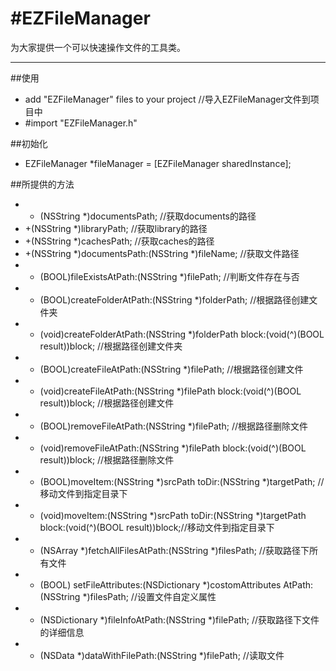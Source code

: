 #EZFileManager
==================
为大家提供一个可以快速操作文件的工具类。

-------------------------
##使用
* add "EZFileManager" files to your project   //导入EZFileManager文件到项目中
* #import "EZFileManager.h"

##初始化
* EZFileManager *fileManager = [EZFileManager sharedInstance];

##所提供的方法
* + (NSString *)documentsPath;  //获取documents的路径
* +(NSString *)libraryPath;     //获取library的路径
* +(NSString *)cachesPath;      //获取caches的路径
* +(NSString *)documentsPath:(NSString *)fileName;    //获取文件路径
* - (BOOL)fileExistsAtPath:(NSString *)filePath;      //判断文件存在与否
* - (BOOL)createFolderAtPath:(NSString *)folderPath;  //根据路径创建文件夹
* - (void)createFolderAtPath:(NSString *)folderPath block:(void(^)(BOOL result))block;    //根据路径创建文件夹
* - (BOOL)createFileAtPath:(NSString *)filePath;      //根据路径创建文件
* - (void)createFileAtPath:(NSString *)filePath block:(void(^)(BOOL result))block;        //根据路径创建文件
* - (BOOL)removeFileAtPath:(NSString *)filePath;      //根据路径删除文件
* - (void)removeFileAtPath:(NSString *)filePath block:(void(^)(BOOL result))block;        //根据路径删除文件
* - (BOOL)moveItem:(NSString *)srcPath toDir:(NSString *)targetPath;                      //移动文件到指定目录下
* - (void)moveItem:(NSString *)srcPath toDir:(NSString *)targetPath block:(void(^)(BOOL result))block;//移动文件到指定目录下
* - (NSArray *)fetchAllFilesAtPath:(NSString *)filesPath;   //获取路径下所有文件
* - (BOOL) setFileAttributes:(NSDictionary *)costomAttributes AtPath:(NSString *)filesPath; //设置文件自定义属性
* - (NSDictionary *)fileInfoAtPath:(NSString *)filePath;  //获取路径下文件的详细信息
* - (NSData *)dataWithFilePath:(NSString *)filePath;  //读取文件

